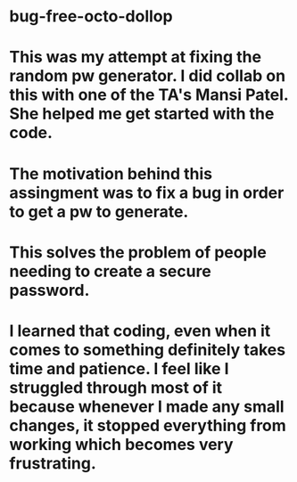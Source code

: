# bug-free-octo-dollop
# This was my attempt at fixing the random pw generator. I did collab on this with one of the TA's Mansi Patel. She helped me get started with the code. 
# The motivation behind this assingment was to fix a bug in order to get a pw to generate. 
# This solves the problem of people needing to create a secure password.
# I learned that coding, even when it comes to something definitely takes time and patience. I feel like I struggled through most of it because whenever I made any small changes, it stopped everything from working which becomes very frustrating.
